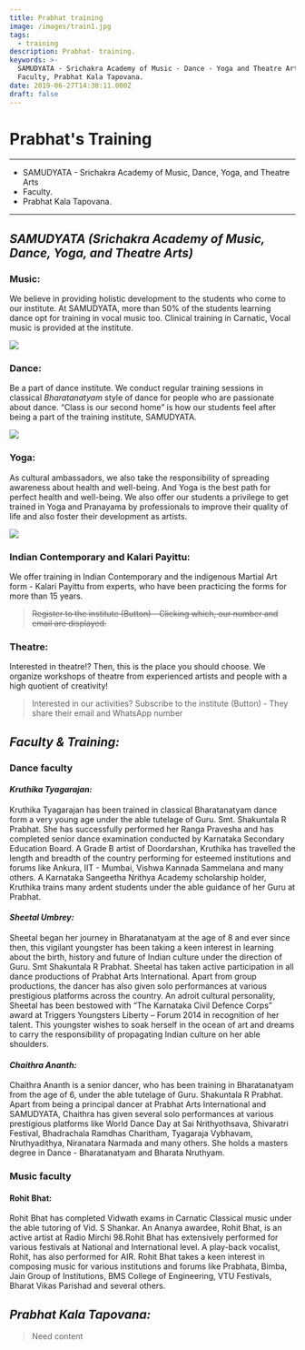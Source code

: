 ```yaml
---
title: Prabhat training
image: /images/train1.jpg
tags:
  - training
description: Prabhat- training.
keywords: >-
  SAMUDYATA - Srichakra Academy of Music - Dance - Yoga and Theatre Arts,
  Faculty, Prabhat Kala Tapovana.
date: 2019-06-27T14:38:11.000Z
draft: false
---
```

# Prabhat's Training

- - -

* SAMUDYATA - Srichakra Academy of Music, Dance, Yoga, and Theatre Arts
* Faculty.
* Prabhat Kala Tapovana.

- - -

## **_SAMUDYATA (Srichakra Academy of Music, Dance, Yoga, and Theatre Arts)_**

### **Music:**

We believe in providing holistic development to the students who come to our institute. At SAMUDYATA, more than 50% of the students learning dance opt for training in vocal music too. Clinical training in Carnatic, Vocal music is provided at the institute.

![](/images/uploads/music.jpg#thumbnail)

### **Dance:**

Be a part of  dance institute. We conduct regular training sessions in classical _Bharatanatyam_ style of dance for people who are passionate about dance. “Class is our second home” is how our students feel after being a part of the training institute, SAMUDYATA.

![](/images/uploads/train9.jpg#thumbnail)

### **Yoga:**

As cultural ambassadors, we also take the responsibility of spreading awareness about health and well-being. And Yoga is the best path for perfect health and well-being. We also offer our students a privilege to get trained in Yoga and Pranayama by professionals to improve their quality of life and also foster their development as artists.

![](/images/uploads/yoga.jpg#thumbnail)

### **Indian Contemporary and Kalari Payittu:**

We offer training in Indian Contemporary and the indigenous Martial Art form - Kalari Payittu from experts, who have been practicing the forms for more than 15 years.  

> ~~Register to the institute (Button) - Clicking which, our number and email are displayed.~~

### **Theatre:**

Interested in theatre!? Then, this is the place you should choose. We organize workshops of theatre from experienced artists and people with a high quotient of creativity!

> Interested in our activities? Subscribe to the institute (Button) -
> They share their email and WhatsApp number

## **_Faculty & Training:_**

### **Dance faculty**

#### **_Kruthika Tyagarajan:_**

Kruthika Tyagarajan has been trained in classical Bharatanatyam dance form a very young age under the able tutelage of Guru. Smt. Shakuntala R Prabhat. She has successfully performed her Ranga Pravesha and has completed senior dance examination conducted by Karnataka Secondary Education Board. A Grade B artist of Doordarshan, Kruthika has travelled the length and breadth of the country performing for esteemed institutions and forums like Ankura, IIT - Mumbai, Vishwa Kannada Sammelana and many others. A Karnataka Sangeetha Nrithya Academy scholarship holder, Kruthika trains many ardent students under the able guidance of her Guru at Prabhat.

#### **_Sheetal Umbrey:_**

Sheetal began her journey in Bharatanatyam at the age of 8 and ever since then, this vigilant youngster has been taking a keen interest in learning about the birth, history and future of Indian culture under the direction of Guru. Smt Shakuntala R Prabhat. Sheetal has taken active participation in all dance productions of Prabhat Arts International. Apart from group productions, the dancer has also given solo performances at various prestigious platforms across the country. An adroit cultural personality, Sheetal has been bestowed with “The Karnataka Civil Defence Corps” award at Triggers Youngsters Liberty – Forum 2014 in recognition of her talent. This youngster wishes to soak herself in the ocean of art and dreams to carry the responsibility of propagating Indian culture on her able shoulders.

#### **_Chaithra Ananth:_**

Chaithra Ananth is a senior dancer, who has been training in Bharatanatyam from the age of 6, under the able tutelage of Guru. Shakuntala R Prabhat. Apart from being a principal dancer at Prabhat Arts International and SAMUDYATA, Chaithra has given several solo performances at various prestigious platforms like World Dance Day at Sai Nrithyothsava, Shivaratri Festival, Bhadrachala Ramdhas Charitham, Tyagaraja Vybhavam, Nruthyadithya, Niranatara Narmada and many others. She holds a masters degree in Dance - Bharatanatyam and Bharata Nruthyam. 

### **Music faculty**

#### **Rohit Bhat:**

Rohit Bhat has completed Vidwath exams in Carnatic Classical music under the able tutoring of Vid. S Shankar. An Ananya awardee, Rohit Bhat, is an active artist at Radio Mirchi 98.Rohit Bhat has extensively performed for various festivals at National and International level. A play-back vocalist, Rohit, has also performed for AIR. Rohit Bhat takes a keen interest in composing music for various institutions and forums like Prabhata, Bimba, Jain Group of Institutions, BMS College of Engineering, VTU Festivals, Bharat Vikas Parishad and several others.

## **_Prabhat Kala Tapovana:_**

> Need content
